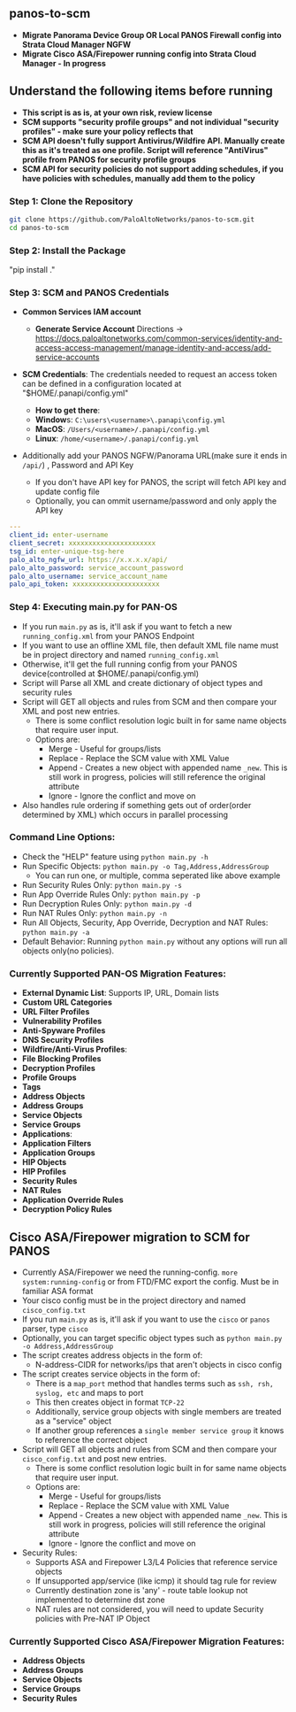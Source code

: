 ## panos-to-scm
- **Migrate Panorama Device Group OR Local PANOS Firewall config into Strata Cloud Manager NGFW**
- **Migrate Cisco ASA/Firepower running config into Strata Cloud Manager - In progress**

## Understand the following items before running
- **This script is as is, at your own risk, review license**
- **SCM supports "security profile groups" and not individual "security profiles" - make sure your policy reflects that**
- **SCM API doesn't fully support Antivirus/Wildfire API. Manually create this as it's treated as one profile. Script will reference "AntiVirus" profile from PANOS for security profile groups**
- **SCM API for security policies do not support adding schedules, if you have policies with schedules, manually add them to the policy**

### Step 1: Clone the Repository

```bash
git clone https://github.com/PaloAltoNetworks/panos-to-scm.git
cd panos-to-scm
```

### Step 2: Install the Package
"pip install ."

### Step 3: SCM and PANOS Credentials
- **Common Services IAM account**
  - **Generate Service Account** Directions -> https://docs.paloaltonetworks.com/common-services/identity-and-access-access-management/manage-identity-and-access/add-service-accounts
- **SCM Credentials**: The credentials needed to request an access token can be defined in a configuration located at "$HOME/.panapi/config.yml"
  - **How to get there**:
  - **Window**s: `C:\users\<username>\.panapi\config.yml`
  - **MacOS**: `/Users/<username>/.panapi/config.yml`
  - **Linux**: `/home/<username>/.panapi/config.yml`

- Additionally add your PANOS NGFW/Panorama URL(make sure it ends in `/api/`) , Password and API Key
    - If you don't have API key for PANOS, the script will fetch API key and update config file
    - Optionally, you can ommit username/password and only apply the API key

```yaml
---
client_id: enter-username
client_secret: xxxxxxxxxxxxxxxxxxxxxx
tsg_id: enter-unique-tsg-here
palo_alto_ngfw_url: https://x.x.x.x/api/
palo_alto_password: service_account_password
palo_alto_username: service_account_name
palo_api_token: xxxxxxxxxxxxxxxxxxxxxx
```

### Step 4: Executing main.py for PAN-OS
- If you run `main.py` as is, it'll ask if you want to fetch a new `running_config.xml` from your PANOS Endpoint
- If you want to use an offline XML file, then default XML file name must be in project directory and named `running_config.xml`
- Otherwise, it'll get the full running config from your PANOS device(controlled at $HOME/.panapi/config.yml)
- Script will Parse all XML and create dictionary of object types and security rules
- Script will GET all objects and rules from SCM and then compare your XML and post new entries.
  - There is some conflict resolution logic built in for same name objects that require user input.
  - Options are:
    - Merge - Useful for groups/lists
    - Replace - Replace the SCM value with XML Value
    - Append - Creates a new object with appended name `_new`. This is still work in progress, policies will still reference the original attribute
    - Ignore - Ignore the conflict and move on
- Also handles rule ordering if something gets out of order(order determined by XML) which occurs in parallel processing

### Command Line Options:
- Check the "HELP" feature using `python main.py -h`
- Run Specific Objects: `python main.py -o Tag,Address,AddressGroup`
  - You can run one, or multiple, comma seperated like above example
- Run Security Rules Only: `python main.py -s`
- Run App Override Rules Only: `python main.py -p`
- Run Decryption Rules Only: `python main.py -d`
- Run NAT Rules Only: `python main.py -n`
- Run All Objects, Security, App Override, Decryption and NAT Rules: `python main.py -a`
- Default Behavior: Running `python main.py` without any options will run all objects only(no policies).

### Currently Supported PAN-OS Migration Features:

- **External Dynamic List**: Supports IP, URL, Domain lists
- **Custom URL Categories**
- **URL Filter Profiles**
- **Vulnerability Profiles**
- **Anti-Spyware Profiles**
- **DNS Security Profiles**
- **Wildfire/Anti-Virus Profiles**: 
- **File Blocking Profiles**
- **Decryption Profiles**
- **Profile Groups**
- **Tags**
- **Address Objects**
- **Address Groups**
- **Service Objects**
- **Service Groups**
- **Applications**: 
- **Application Filters**
- **Application Groups**
- **HIP Objects**
- **HIP Profiles**
- **Security Rules**
- **NAT Rules**
- **Application Override Rules**
- **Decryption Policy Rules**

## Cisco ASA/Firepower migration to SCM for PANOS
- Currently ASA/Firepower we need the running-config. `more system:running-config` or from FTD/FMC export the config. Must be in familiar ASA format
- Your cisco config must be in the project directory and named `cisco_config.txt`
- If you run `main.py` as is, it'll ask if you want to use the `cisco` or `panos` parser, type `cisco`
- Optionally, you can target specific object types such as `python main.py -o Address,AddressGroup`
- The script creates address objects in the form of:
  - N-address-CIDR for networks/ips that aren't objects in cisco config
- The script creates service objects in the form of:
  - There is a `map_port` method that handles terms such as `ssh, rsh, syslog, etc` and maps to port
  - This then creates object in format `TCP-22`
  - Additionally, service group objects with single members are treated as a "service" object
  - If another group references a `single member service group` it knows to reference the correct object
- Script will GET all objects and rules from SCM and then compare your `cisco_config.txt` and post new entries.
  - There is some conflict resolution logic built in for same name objects that require user input.
  - Options are:
    - Merge - Useful for groups/lists
    - Replace - Replace the SCM value with XML Value
    - Append - Creates a new object with appended name `_new`. This is still work in progress, policies will still reference the original attribute
    - Ignore - Ignore the conflict and move on
- Security Rules:
  - Supports ASA and Firepower L3/L4 Policies that reference service objects
  - If unsupported app/service (like icmp) it should tag rule for review
  - Currently destination zone is 'any' - route table lookup not implemented to determine dst zone
  - NAT rules are not considered, you will need to update Security policies with Pre-NAT IP Object


### Currently Supported Cisco ASA/Firepower Migration Features:
- **Address Objects**
- **Address Groups**
- **Service Objects**
- **Service Groups**
- **Security Rules**